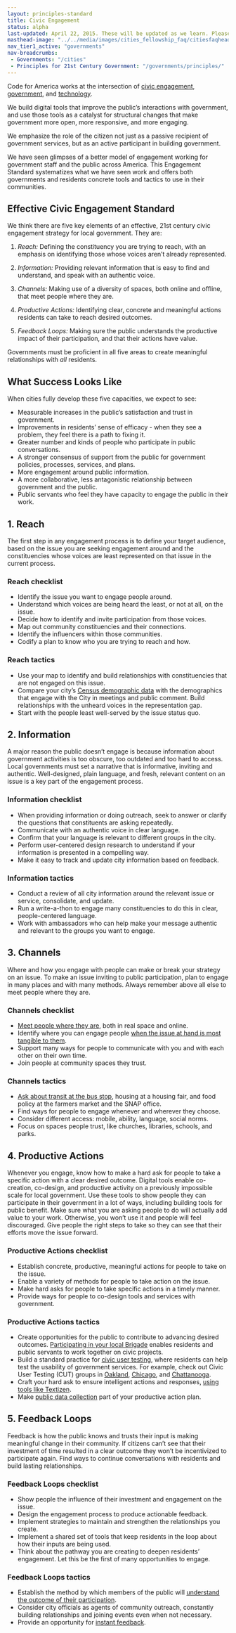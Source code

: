 ```yaml
---
layout: principles-standard
title: Civic Engagement
status: alpha
last-updated: April 22, 2015. These will be updated as we learn. Please help us by providing <a href="/governments/principles/government-technology/feedback.html" target="_blank">feedback</a>
masthead-image: "../../media/images/cities_fellowship_faq/citiesfaqheader.jpg"
nav_tier1_active: "governments"
nav-breadcrumbs:
 - Governments: "/cities"
 - Principles for 21st Century Government: "/governments/principles/"
---
```



Code for America works at the intersection of [civic engagement](/brigade/), [government](/about/fellowship/), and [technology](/apps/).
  
We build digital tools that improve the public’s interactions with government, and use those tools as a catalyst for structural changes that make government more open, more responsive, and more engaging.

We emphasize the role of the citizen not just as a passive recipient of government services, but as an active participant in building government.

We have seen glimpses of a better model of engagement working for government staff and the public across America. This Engagement Standard systematizes what we have seen work and offers both governments and residents concrete tools and tactics to use in their communities.

## Effective Civic Engagement Standard

We think there are five key elements of an effective, 21st century civic engagement strategy for local government. They are:

1. _Reach:_ Defining the constituency you are trying to reach, with an emphasis on identifying those whose voices aren’t already represented.

2. _Information:_ Providing relevant information that is easy to find and understand, and speak with an authentic voice.

3. _Channels:_ Making use of a diversity of spaces, both online and offline, that meet people where they are.

4. _Productive Actions:_ Identifying clear, concrete and meaningful actions residents can take to reach desired outcomes.

5. _Feedback Loops:_ Making sure the public understands the productive impact of their participation, and that their actions have value.

Governments must be proficient in all five areas to create meaningful relationships with *all* residents.

## What Success Looks Like

When cities fully develop these five capacities, we expect to see:

 - Measurable increases in the public’s satisfaction and trust in government.
 - Improvements in residents’ sense of efficacy - when they see a problem, they feel there is a path to fixing it.
 - Greater number and kinds of people who participate in public conversations.
 - A stronger consensus of support from the public for government policies, processes, services, and plans.
 - More engagement around public information.
 - A more collaborative, less antagonistic relationship between government and the public.
 - Public servants who feel they have capacity to engage the public in their work.

## 1. Reach

The first step in any engagement process is to define your target audience, based on the issue you are seeking engagement around and the constituencies whose voices are least represented on that issue in the current process.

### Reach checklist

 - Identify the issue you want to engage people around.
 - Understand which voices are being heard the least, or not at all, on the issue.
 - Decide how to identify and invite participation from those voices.
 - Map out community constituencies and their connections.
 - Identify the influencers within those communities.
 - Codify a plan to know who you are trying to reach and how.

### Reach tactics

 - Use your map to identify and build relationships with constituencies that are not engaged on this issue.
 - Compare your city’s [Census demographic data](http://censusreporter.org/) with the demographics that engage with the City in meetings and public comment. Build relationships with the unheard voices in the representation gap.
 - Start with the people least well-served by the issue status quo.

## 2. Information

A major reason the public doesn’t engage is because information about government activities is too obscure, too outdated and too hard to access. Local governments must set a narrative that is informative, inviting and authentic. Well-designed, plain language, and fresh, relevant content on an issue is a key part of the engagement process.


### Information checklist

 - When providing information or doing outreach, seek to answer or clarify the questions that constituents are asking repeatedly.
 - Communicate with an authentic voice in clear language.
 - Confirm that your language is relevant to different groups in the city.
 - Perform user-centered design research to understand if your information is presented in a compelling way.
 - Make it easy to track and update city information based on feedback.

### Information tactics

 - Conduct a review of all city information around the relevant issue or service, consolidate, and update.
 - Run a write-a-thon to engage many constituencies to do this in clear, people-centered language.
 - Work with ambassadors who can help make your message authentic and relevant to the groups you want to engage.

## 3. Channels

Where and how you engage with people can make or break your strategy on an issue. To make an issue inviting to public participation, plan to engage in many places and with many methods. Always remember above all else to meet people where they are.


### Channels checklist

 - [Meet people where they are](http://gretabyrum.com/files/greta_chatterbox.pdf), both in real space and online.
 - Identify where you can engage people [when the issue at hand is most tangible to them](http://blog.textizen.com/lisc-20150107/).
 - Support many ways for people to communicate with you and with each other on their own time.
 - Join people at community spaces they trust.

### Channels tactics

 - [Ask about transit at the bus stop](http://transitlab.osu.edu/data-collection/intercept-surveys), housing at a housing fair, and food policy at the farmers market and the SNAP office.
 - Find ways for people to engage whenever and wherever they choose.
 - Consider different access: mobile, ability, language, social norms.
 - Focus on spaces people trust, like churches, libraries, schools, and parks.

## 4. Productive Actions

Whenever you engage, know how to make a hard ask for people to take a specific action with a clear desired outcome. Digital tools enable co-creation, co-design, and productive activity on a previously impossible scale for local government. Use these tools to show people they can participate in their government in a lot of ways, including building tools for public benefit. Make sure what you are asking people to do will actually add value to your work. Otherwise, you won’t use it and people will feel discouraged. Give people the right steps to take so they can see that their efforts move the issue forward.

### Productive Actions checklist

 - Establish concrete, productive, meaningful actions for people to take on the issue.
 - Enable a variety of methods for people to take action on the issue.
 - Make hard asks for people to take specific actions in a timely manner.
 - Provide ways for people to co-design tools and services with government.

### Productive Actions tactics

 - Create opportunities for the public to contribute to advancing desired outcomes. [Participating in your local Brigade](/brigade/) enables residents and public servants to work together on civic projects.
 - Build a standard practice for [civic user testing](http://www.cutgroupbook.org/), where residents can help test the usability of government services. For example, check out Civic User Testing (CUT) groups in [Oakland](http://cutgroup.openoakland.org/), [Chicago](http://www.cutgroupbook.org/), and [Chattanooga](http://tester.openchattanooga.com/).
 - Craft your hard ask to ensure intelligent actions and responses, [using tools like Textizen](http://blog.textizen.com/reno-20150331/).
 - Make [public data collection](http://localdata.com/case-gary.html) part of your productive action plan.

## 5. Feedback Loops

Feedback is how the public knows and trusts their input is making meaningful change in their community. If citizens can’t see that their investment of time resulted in a clear outcome they won’t be incentivized to participate again. Find ways to continue conversations with residents and build lasting relationships.

### Feedback Loops checklist 

 - Show people the influence of their investment and engagement on the issue.
 - Design the engagement process to produce actionable feedback.
 - Implement strategies to maintain and strengthen the relationships you create.
 - Implement a shared set of tools that keep residents in the loop about how their inputs are being used.
 - Think about the pathway you are creating to deepen residents’ engagement. Let this be the first of many opportunities to engage.

### Feedback Loops tactics 

 - Establish the method by which members of the public will [understand the outcome of their participation](/blog/2014/06/04/community-engagement-lessons-from-boston/).
 - Consider city officials as agents of community outreach, constantly building relationships and joining events even when not necessary.
 - Provide an opportunity for [instant feedback](http://blog.textizen.com/palo-alto-20150204/).
 
 